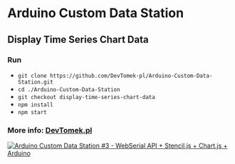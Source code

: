 # Arduino Custom Data Station

## Display Time Series Chart Data

### Run
  * `git clone https://github.com/DevTomek-pl/Arduino-Custom-Data-Station.git`
  * `cd ./Arduino-Custom-Data-Station`
  * `git checkout display-time-series-chart-data`
  * `npm install`
  * `npm start`

### More info: [DevTomek.pl](https://devtomek.pl/)


[![Arduino Custom Data Station #3 - WebSerial API + Stencil.js + Chart.js + Arduino](https://img.youtube.com/vi/-R94a73dPbA/0.jpg)](https://www.youtube.com/watch?v=-R94a73dPbA)
